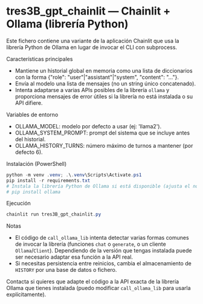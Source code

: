 # tres3B_gpt_chainlit — Chainlit + Ollama (librería Python)

Este fichero contiene una variante de la aplicación Chainlit que usa la
librería Python de Ollama en lugar de invocar el CLI con subprocess.

Características principales
- Mantiene un historial global en memoria como una lista de diccionarios
  con la forma {"role": "user"|"assistant"|"system", "content": "..."}.
- Envía al modelo una lista de mensajes (no un string único concatenado).
- Intenta adaptarse a varias APIs posibles de la librería `ollama` y proporciona
  mensajes de error útiles si la librería no está instalada o su API difiere.

Variables de entorno
- OLLAMA_MODEL: modelo por defecto a usar (ej: 'llama2').
- OLLAMA_SYSTEM_PROMPT: prompt del sistema que se incluye antes del historial.
- OLLAMA_HISTORY_TURNS: número máximo de turnos a mantener (por defecto 6).

Instalación (PowerShell)
```powershell
python -m venv .venv; .\.venv\Scripts\Activate.ps1
pip install -r requirements.txt
# Instala la librería Python de Ollama si está disponible (ajusta el nombre):
# pip install ollama
```

Ejecución
```powershell
chainlit run tres3B_gpt_chainlit.py
```

Notas
- El código de `call_ollama_lib` intenta detectar varias formas comunes de
  invocar la librería (funciones `chat` o `generate`, o un cliente `Ollama`/`Client`).
  Dependiendo de la versión que tengas instalada puede ser necesario adaptar
  esa función a la API real.
- Si necesitas persistencia entre reinicios, cambia el almacenamiento de `HISTORY`
  por una base de datos o fichero.

Contacta si quieres que adapte el código a la API exacta de la librería Ollama
que tienes instalada (puedo modificar `call_ollama_lib` para usarla explícitamente).
